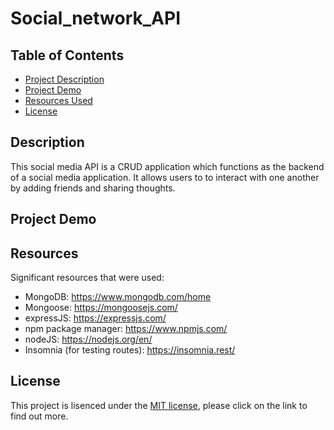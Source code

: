 # Social_network_API

## Table of Contents
- [Project Description](#description)
- [Project Demo](#demo)
- [Resources Used](#resources)
- [License](#license)

## Description
This social media API is a CRUD application which functions as the backend of a social media application. It allows users to to interact with one another by adding friends and sharing thoughts.

## Project Demo

## Resources
Significant resources that were used:
- MongoDB: https://www.mongodb.com/home
- Mongoose: https://mongoosejs.com/
- expressJS: https://expressjs.com/
- npm package manager: https://www.npmjs.com/
- nodeJS: https://nodejs.org/en/
- Insomnia (for testing routes): https://insomnia.rest/


## License
This project is lisenced under the [MIT license](https://opensource.org/licenses/MIT), please click on the link to find out more.